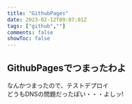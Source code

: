 ```yaml
---
title: "GithubPages"
date: 2023-02-12T09:07:01Z
tags: ["github",""]
comments: false
showToc: false
---
```

## GithubPagesでつまったわよ

なんかつまったので、テストデプロイ  
どうもDNSの問題だったぽい・・・よしッ!
